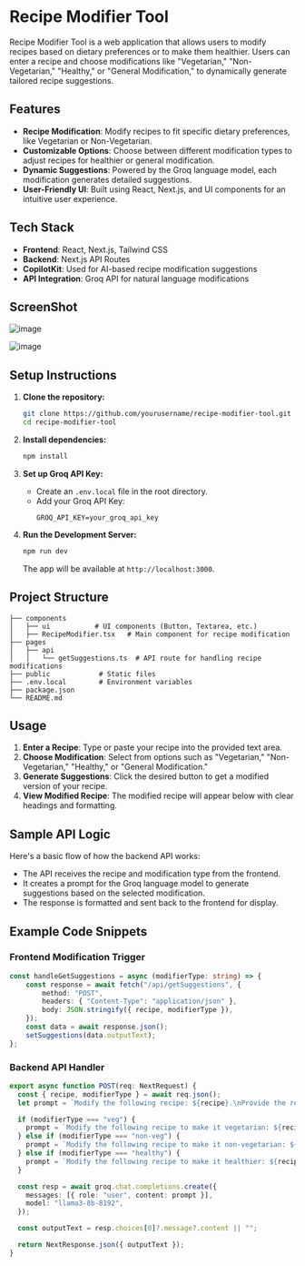 
# Recipe Modifier Tool

Recipe Modifier Tool is a web application that allows users to modify recipes based on dietary preferences or to make them healthier. Users can enter a recipe and choose modifications like "Vegetarian," "Non-Vegetarian," "Healthy," or "General Modification," to dynamically generate tailored recipe suggestions.

## Features

- **Recipe Modification**: Modify recipes to fit specific dietary preferences, like Vegetarian or Non-Vegetarian.
- **Customizable Options**: Choose between different modification types to adjust recipes for healthier or general modification.
- **Dynamic Suggestions**: Powered by the Groq language model, each modification generates detailed suggestions.
- **User-Friendly UI**: Built using React, Next.js, and UI components for an intuitive user experience.

## Tech Stack

- **Frontend**: React, Next.js, Tailwind CSS
- **Backend**: Next.js API Routes
- **CopilotKit**: Used for AI-based recipe modification suggestions
- **API Integration**: Groq API for natural language modifications

## ScreenShot

![image](https://github.com/user-attachments/assets/e024ddda-8d3c-4646-b0f8-7c08c8b366c7)


![image](https://github.com/user-attachments/assets/dbe82fe7-4790-4979-876f-cdd96651701b)

## Setup Instructions

1. **Clone the repository:**
   ```bash
   git clone https://github.com/yourusername/recipe-modifier-tool.git
   cd recipe-modifier-tool
   ```

2. **Install dependencies:**
   ```bash
   npm install
   ```

3. **Set up Groq API Key:**
   - Create an `.env.local` file in the root directory.
   - Add your Groq API Key:
     ```plaintext
     GROQ_API_KEY=your_groq_api_key
     ```

4. **Run the Development Server:**
   ```bash
   npm run dev
   ```
   The app will be available at `http://localhost:3000`.

## Project Structure

```
├── components
│   ├── ui           # UI components (Button, Textarea, etc.)
│   ├── RecipeModifier.tsx   # Main component for recipe modification
├── pages
│   ├── api
│   │   └── getSuggestions.ts  # API route for handling recipe modifications
├── public            # Static files
├── .env.local        # Environment variables
├── package.json
└── README.md
```

## Usage

1. **Enter a Recipe**: Type or paste your recipe into the provided text area.
2. **Choose Modification**: Select from options such as "Vegetarian," "Non-Vegetarian," "Healthy," or "General Modification."
3. **Generate Suggestions**: Click the desired button to get a modified version of your recipe.
4. **View Modified Recipe**: The modified recipe will appear below with clear headings and formatting.

## Sample API Logic

Here's a basic flow of how the backend API works:

- The API receives the recipe and modification type from the frontend.
- It creates a prompt for the Groq language model to generate suggestions based on the selected modification.
- The response is formatted and sent back to the frontend for display.

## Example Code Snippets

### Frontend Modification Trigger
```typescript
const handleGetSuggestions = async (modifierType: string) => {
    const response = await fetch("/api/getSuggestions", {
        method: "POST",
        headers: { "Content-Type": "application/json" },
        body: JSON.stringify({ recipe, modifierType }),
    });
    const data = await response.json();
    setSuggestions(data.outputText);
};
```

### Backend API Handler
```typescript
export async function POST(req: NextRequest) {
  const { recipe, modifierType } = await req.json();
  let prompt = `Modify the following recipe: ${recipe}.\nProvide the response with proper spacing and headings.`;

  if (modifierType === "veg") {
    prompt = `Modify the following recipe to make it vegetarian: ${recipe}.\nProvide the response with proper spacing and headings.`;
  } else if (modifierType === "non-veg") {
    prompt = `Modify the following recipe to make it non-vegetarian: ${recipe}.\nProvide the response with proper spacing and headings.`;
  } else if (modifierType === "healthy") {
    prompt = `Modify the following recipe to make it healthier: ${recipe}.\nProvide the response with proper spacing and headings.`;
  }

  const resp = await groq.chat.completions.create({
    messages: [{ role: "user", content: prompt }],
    model: "llama3-8b-8192",
  });

  const outputText = resp.choices[0]?.message?.content || "";

  return NextResponse.json({ outputText });
}
```
